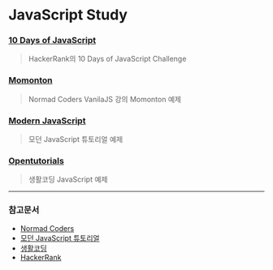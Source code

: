 # JavaScript Study

### [10 Days of JavaScript](./10days-javascript)

> HackerRank의 10 Days of JavaScript Challenge

### [Momonton](./momonton)

> Normad Coders VanilaJS 강의 Momonton 예제

### [Modern JavaScript](./modernjs)

> 모던 JavaScript 튜토리얼 예제

### [Opentutorials](./opentutorials)

> 생활코딩 JavaScript 예제

---

### 참고문서

- [Normad Coders](https://www.youtube.com/channel/UCUpJs89fSBXNolQGOYKn0YQ)
- [모던 JavaScript 튜토리얼](https://ko.javascript.info/)
- [생활코딩](https://opentutorials.org/course/1)
- [HackerRank](https://www.hackerrank.com/domains/tutorials/10-days-of-javascript)
